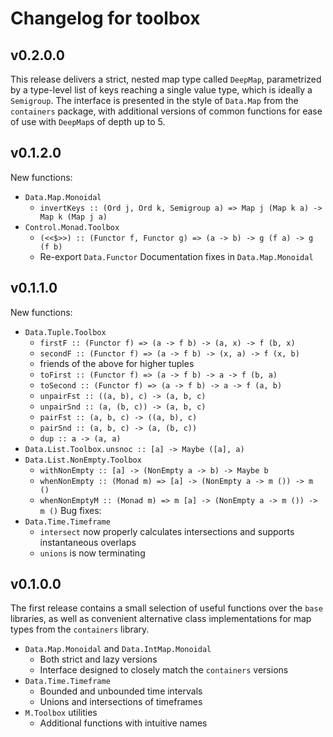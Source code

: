 # Changelog for toolbox

## v0.2.0.0
This release delivers a strict, nested map type called `DeepMap`, parametrized by a type-level list of keys reaching a single value type, which is ideally a `Semigroup`. The interface is presented in the style of `Data.Map` from the `containers` package, with additional versions of common functions for ease of use with `DeepMap`s of depth up to 5.

## v0.1.2.0
New functions:
- `Data.Map.Monoidal`
  - `invertKeys :: (Ord j, Ord k, Semigroup a) => Map j (Map k a) -> Map k (Map j a)`
- `Control.Monad.Toolbox`
  - `(<<$>>) :: (Functor f, Functor g) => (a -> b) -> g (f a) -> g (f b)`
  - Re-export `Data.Functor`
Documentation fixes in `Data.Map.Monoidal`

## v0.1.1.0
New functions:
- `Data.Tuple.Toolbox`
  - `firstF :: (Functor f) => (a -> f b) -> (a, x) -> f (b, x)`
  - `secondF :: (Functor f) => (a -> f b) -> (x, a) -> f (x, b)`
  - friends of the above for higher tuples
  - `toFirst :: (Functor f) => (a -> f b) -> a -> f (b, a)`
  - `toSecond :: (Functor f) => (a -> f b) -> a -> f (a, b)`
  - `unpairFst :: ((a, b), c) -> (a, b, c)`
  - `unpairSnd :: (a, (b, c)) -> (a, b, c)`
  - `pairFst :: (a, b, c) -> ((a, b), c)`
  - `pairSnd :: (a, b, c) -> (a, (b, c))`
  - `dup :: a -> (a, a)`
- `Data.List.Toolbox.unsnoc :: [a] -> Maybe ([a], a)`
- `Data.List.NonEmpty.Toolbox`
  - `withNonEmpty :: [a] -> (NonEmpty a -> b) -> Maybe b`
  - `whenNonEmpty :: (Monad m) => [a] -> (NonEmpty a -> m ()) -> m ()`
  - `whenNonEmptyM :: (Monad m) => m [a] -> (NonEmpty a -> m ()) -> m ()`
Bug fixes:
- `Data.Time.Timeframe`
  - `intersect` now properly calculates intersections and supports instantaneous overlaps
  - `unions` is now terminating

## v0.1.0.0
The first release contains a small selection of useful functions over the `base` libraries, as well as convenient alternative class implementations for map types from the `containers` library.

- `Data.Map.Monoidal` and `Data.IntMap.Monoidal`
  - Both strict and lazy versions
  - Interface designed to closely match the `containers` versions
- `Data.Time.Timeframe`
  - Bounded and unbounded time intervals
  - Unions and intersections of timeframes
- `M.Toolbox` utilities
  - Additional functions with intuitive names
